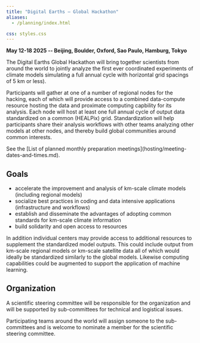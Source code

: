 ```yaml
---
title: "Digital Earths – Global Hackathon"
aliases: 
  - /planning/index.html

css: styles.css
---
```


**May 12-18 2025 -- Beijing, Boulder, Oxford, Sao Paulo, Hamburg, Tokyo**

The Digital Earths Global Hackathon will bring together scientists from around the world to jointly analyze the first ever coordinated experiments of climate models simulating a full annual cycle with horizontal grid spacings of 5 km or less).  

Participants will gather at one of a number of regional nodes for the hacking, each of which will provide access to a combined data-compute resource hosting the data and proximate computing capbility for its analysis.  Each node will host at least one full annual cycle of output data standardized on a common (HEALPix) grid.  Standardization will help participants share their analysis workflows with other teams analyzing other models at other nodes, and thereby build global communities around common interests. 

<div class="framed-box">
See the [List of planned monthly preparation meetings](hosting/meeting-dates-and-times.md).
</div>

## Goals

* accelerate the improvement and analysis of km-scale climate models (including regional models)
* socialize best practices in coding and data intensive applications (infrastructure and workflows)
* establish and disseminate the advantages of adopting common standards for km-scale climate information
* build solidarity and open access to resources

In addition individual centers may provide access to additional resources to supplement the standardized model outputs.  This could include output from km-scale regional models or km-scale satellite data all of which would ideally be standardized similarly to the global models.  Likewise computing capabilities could be augmented to support the application of machine learning. 

## Organization

A scientific steering committee will be responsible for the organization and will be supported by sub-committees for technical and logistical issues.

Participating teams around the world will assign someone to the sub-committees and is welcome to nominate a member for the scientific steering committee.
